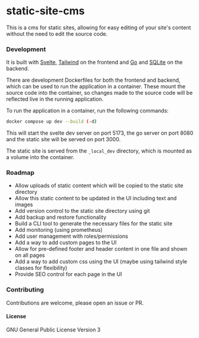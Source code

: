 # static-site-cms

This is a cms for static sites, allowing for easy editing of your site's content without the need to edit the source code.

### Development

It is built with [Svelte](https://svelte.dev/), [Tailwind](https://tailwindcss.com/) on the frontend and [Go](https://golang.org/) and [SQLite](https://www.sqlite.org/index.html) on the backend.

There are development Dockerfiles for both the frontend and backend, which can be used to run the application in a container.
These mount the source code into the container, so changes made to the source code will be reflected live in the running application.

To run the application in a container, run the following commands:

```bash
docker compose up dev --build (-d)
```

This will start the svelte dev server on port 5173, the go server on port 8080 and the static site will be served on port 3000.

The static site is served from the `_local_dev` directory, which is mounted as a volume into the container.

### Roadmap

- Allow uploads of static content which will be copied to the static site directory
- Allow this static content to be updated in the UI including text and images
- Add version control to the static site directory using git
- Add backup and restore functionality
- Build a CLI tool to generate the necessary files for the static site
- Add monitoring (using prometheus)
- Add user management with roles/permissions
- Add a way to add custom pages to the UI
- Allow for pre-defined footer and header content in one file and shown on all pages
- Add a way to add custom css using the UI (maybe using tailwind style classes for flexibility)
- Provide SEO control for each page in the UI

### Contributing

Contributions are welcome, please open an issue or PR.

#### License

GNU General Public License Version 3
